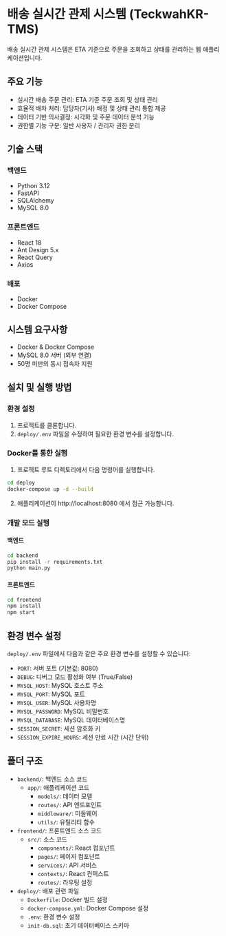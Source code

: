 # 배송 실시간 관제 시스템 (TeckwahKR-TMS)

배송 실시간 관제 시스템은 ETA 기준으로 주문을 조회하고 상태를 관리하는 웹 애플리케이션입니다.

## 주요 기능

- 실시간 배송 주문 관리: ETA 기준 주문 조회 및 상태 관리
- 효율적 배차 처리: 담당자(기사) 배정 및 상태 관리 통합 제공
- 데이터 기반 의사결정: 시각화 및 주문 데이터 분석 기능
- 권한별 기능 구분: 일반 사용자 / 관리자 권한 분리

## 기술 스택

### 백엔드
- Python 3.12
- FastAPI
- SQLAlchemy
- MySQL 8.0

### 프론트엔드
- React 18
- Ant Design 5.x
- React Query
- Axios

### 배포
- Docker
- Docker Compose

## 시스템 요구사항

- Docker & Docker Compose
- MySQL 8.0 서버 (외부 연결)
- 50명 미만의 동시 접속자 지원

## 설치 및 실행 방법

### 환경 설정

1. 프로젝트를 클론합니다.
2. `deploy/.env` 파일을 수정하여 필요한 환경 변수를 설정합니다.

### Docker를 통한 실행

1. 프로젝트 루트 디렉토리에서 다음 명령어를 실행합니다.

```bash
cd deploy
docker-compose up -d --build
```

2. 애플리케이션이 http://localhost:8080 에서 접근 가능합니다.

### 개발 모드 실행

#### 백엔드

```bash
cd backend
pip install -r requirements.txt
python main.py
```

#### 프론트엔드

```bash
cd frontend
npm install
npm start
```

## 환경 변수 설정

`deploy/.env` 파일에서 다음과 같은 주요 환경 변수를 설정할 수 있습니다:

- `PORT`: 서버 포트 (기본값: 8080)
- `DEBUG`: 디버그 모드 활성화 여부 (True/False)
- `MYSQL_HOST`: MySQL 호스트 주소
- `MYSQL_PORT`: MySQL 포트
- `MYSQL_USER`: MySQL 사용자명
- `MYSQL_PASSWORD`: MySQL 비밀번호
- `MYSQL_DATABASE`: MySQL 데이터베이스명
- `SESSION_SECRET`: 세션 암호화 키
- `SESSION_EXPIRE_HOURS`: 세션 만료 시간 (시간 단위)

## 폴더 구조

- `backend/`: 백엔드 소스 코드
  - `app/`: 애플리케이션 코드
    - `models/`: 데이터 모델
    - `routes/`: API 엔드포인트
    - `middleware/`: 미들웨어
    - `utils/`: 유틸리티 함수
- `frontend/`: 프론트엔드 소스 코드
  - `src/`: 소스 코드
    - `components/`: React 컴포넌트
    - `pages/`: 페이지 컴포넌트
    - `services/`: API 서비스
    - `contexts/`: React 컨텍스트
    - `routes/`: 라우팅 설정
- `deploy/`: 배포 관련 파일
  - `Dockerfile`: Docker 빌드 설정
  - `docker-compose.yml`: Docker Compose 설정
  - `.env`: 환경 변수 설정
  - `init-db.sql`: 초기 데이터베이스 스키마
